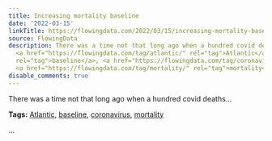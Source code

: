 ```yaml
---
title: Increasing mortality baseline
date: '2022-03-15'
linkTitle: https://flowingdata.com/2022/03/15/increasing-mortality-baseline/
source: FlowingData
description: There was a time not that long ago when a hundred covid deaths&#8230;<p><strong>Tags:</strong>
  <a href="https://flowingdata.com/tag/atlantic/" rel="tag">Atlantic</a>, <a href="https://flowingdata.com/tag/baseline/"
  rel="tag">baseline</a>, <a href="https://flowingdata.com/tag/coronavirus/" rel="tag">coronavirus</a>,
  <a href="https://flowingdata.com/tag/mortality/" rel="tag">mortality</a></p> ...
disable_comments: true
---
```

There was a time not that long ago when a hundred covid deaths&#8230;<p><strong>Tags:</strong> <a href="https://flowingdata.com/tag/atlantic/" rel="tag">Atlantic</a>, <a href="https://flowingdata.com/tag/baseline/" rel="tag">baseline</a>, <a href="https://flowingdata.com/tag/coronavirus/" rel="tag">coronavirus</a>, <a href="https://flowingdata.com/tag/mortality/" rel="tag">mortality</a></p> ...